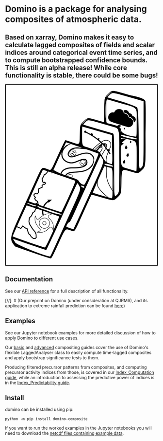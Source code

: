 # Domino is a package for analysing composites of atmospheric data.
## Based on xarray, Domino makes it easy to calculate lagged composites of fields and scalar indices around categorical event time series, and to compute bootstrapped confidence bounds. This is still an alpha release! While core functionality is stable, there could be some bugs!

![title](Imgs/domino_logo.png)


## Documentation

See our [API reference](https://github.com/joshdorrington/domino/blob/master/docbuild/domino-composite.pdf) for a full description of all functionality.

[//]: # (Our preprint on Domino (under consideration at QJRMS), and its application to extreme rainfall prediction can be found [here](where))

## Examples

See our Jupyter notebook examples for more detailed discussion of how to apply Domino to different use cases.

Our [basic](https://github.com/joshdorrington/domino/blob/master/examples/basic_compositing.ipynb) and [advanced](https://github.com/joshdorrington/domino/blob/master/examples/advanced_compositing.ipynb) compositing guides cover the use of Domino's flexible LaggedAnalyser class to easily compute time-lagged composites and apply bootstrap significance tests to them.

Producing filtered precursor patterns from composites, and computing precursor activity indices from those, is covered in our [Index_Computation guide](https://github.com/joshdorrington/domino/blob/master/examples/precursor_index_computation.ipynb), while an introduction to assessing the predictive power of indices is in the [Index_Predictability guide](https://github.com/joshdorrington/domino/blob/master/examples/Index_predictability.ipynb).


## Install

domino can be installed using pip:
```
python -m pip install domino-composite
```
If you want to run the worked examples in the Jupyter notebooks you will need to download the [netcdf files containing example data](https://github.com/joshdorrington/domino/releases/tag/v1-data).